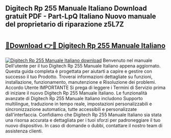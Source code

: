 ## Digitech Rp 255 Manuale Italiano Download gratuit PDF - Part-LpQ Italiano Nuovo manuale del proprietario di riparazione z5L7Z

# <h2><a href="http://dfgeahe.blite.top/?on=Digitech+Rp+255+Manuale+Italiano">🔗Download 👉🔴 Digitech Rp 255 Manuale Italiano</a></h2>

[![Digitech Rp 255 Manuale Italiano download](https://i.imgur.com/lujVjoI.png)](http://dfgeahe.blite.top/?on=Digitech+Rp+255+Manuale+Italiano)
Benvenuto nel manuale Dell'utente per il tuo Digitech Rp 255 Manuale Italiano appena aggiornato. Questa guida completa è progettata per aiutarti a capire e gestire con successo il tuo Prodotto. Troverai informazioni dettagliate su funzioni, installazione, funzionamento, manutenzione e Risoluzione dei problemi. Accordo Utente IMPORTANTE Si prega di leggere i Termini di Servizio prima di iniziare il nuovo Digitech Rp 255 Manuale Italiano. Le funzionalità avanzate di Digitech Rp 255 Manuale Italiano includono Supporto multilingue, traduzione in tempo reale, impostazioni personalizzabili e sincronizzazione automatica, tutte accessibili e personalizzate dall'interfaccia. Confidiamo che Digitech Rp 255 Manuale Italiano sia stata una risorsa accurata e dettagliata per i tuoi sforzi per padroneggiare il tuo nuovo dispositivo. In caso di domande o dubbi, contattare il nostro team di assistenza clienti.
